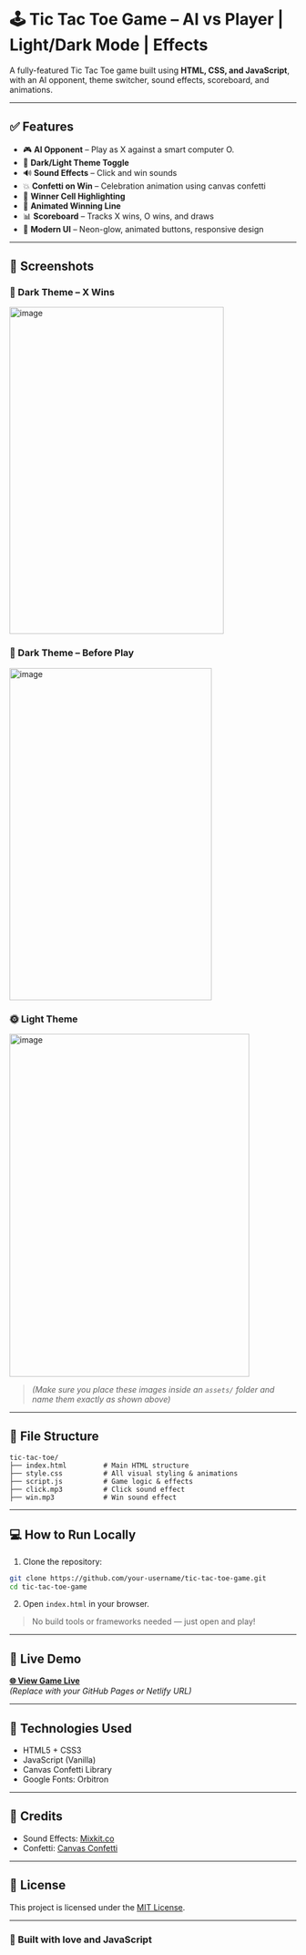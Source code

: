 # 🕹️ Tic Tac Toe Game – AI vs Player | Light/Dark Mode | Effects

A fully-featured Tic Tac Toe game built using **HTML, CSS, and JavaScript**, with an AI opponent, theme switcher, sound effects, scoreboard, and animations.

---

## ✅ Features

- 🎮 **AI Opponent** – Play as X against a smart computer O.
- 🌙 **Dark/Light Theme Toggle**
- 🔊 **Sound Effects** – Click and win sounds
- 💥 **Confetti on Win** – Celebration animation using canvas confetti
- 🎯 **Winner Cell Highlighting**
- 🏁 **Animated Winning Line**
- 📊 **Scoreboard** – Tracks X wins, O wins, and draws
- 🎨 **Modern UI** – Neon-glow, animated buttons, responsive design

---

## 📸 Screenshots

### 🔲 Dark Theme – X Wins
<img width="376" height="574" alt="image" src="https://github.com/user-attachments/assets/5b03e9c2-4ef3-47d4-9d32-b1a5c342a534" />



### 🌚 Dark Theme – Before Play
<img width="355" height="583" alt="image" src="https://github.com/user-attachments/assets/2f57e300-fd30-4ac0-b1ef-a4dba9382d9b" />

### 🌞 Light Theme
<img width="421" height="602" alt="image" src="https://github.com/user-attachments/assets/4fd2bcab-e9e7-445f-8463-9083a6cb5809" />

> *(Make sure you place these images inside an `assets/` folder and name them exactly as shown above)*
---

## 📁 File Structure

```
tic-tac-toe/
├── index.html         # Main HTML structure
├── style.css          # All visual styling & animations
├── script.js          # Game logic & effects
├── click.mp3          # Click sound effect
├── win.mp3            # Win sound effect
```

---

## 💻 How to Run Locally

1. Clone the repository:

```bash
git clone https://github.com/your-username/tic-tac-toe-game.git
cd tic-tac-toe-game
```

2. Open `index.html` in your browser.

> No build tools or frameworks needed — just open and play!

---

## 🔗 Live Demo

**[🌐 View Game Live](https://prasanna-555.github.io/TIC-TAC-TOE-HTML-CSS-JS-/)**  
*(Replace with your GitHub Pages or Netlify URL)*

---

## 🧪 Technologies Used

- HTML5 + CSS3
- JavaScript (Vanilla)
- Canvas Confetti Library
- Google Fonts: Orbitron

---

## 🙌 Credits

- Sound Effects: [Mixkit.co](https://mixkit.co/free-sound-effects/)
- Confetti: [Canvas Confetti](https://www.kirilv.com/canvas-confetti/)

---

## 📝 License

This project is licensed under the [MIT License](LICENSE).

---

### 💖 Built with love and JavaScript
